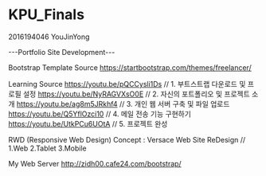 # KPU_Finals

2016194046 YouJinYong

---Portfolio Site Development---

Bootstrap Template Source
https://startbootstrap.com/themes/freelancer/

Learning Source
https://youtu.be/pQCCysli1Ds // 1. 부트스트랩 다운로드 및 프로필 설정
https://youtu.be/NyRAGVXsO0E // 2. 자신의 포트폴리오 및 프로젝트 소개
https://youtu.be/ag8m5JRkhf4 // 3. 개인 웹 서버 구축 및 파일 업로드
https://youtu.be/Q5YflOzci10 // 4. 메일 전송 기능 구현하기
https://youtu.be/UtkPCu6UOtA // 5. 프로젝트 완성

RWD (Responsive Web Design)
Concept : Versace Web Site ReDesign // 1.Web 2.Tablet 3.Mobile

My Web Server
http://zidh00.cafe24.com/bootstrap/
